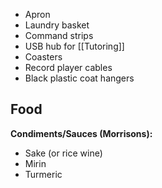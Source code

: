 - Apron
 - Laundry basket
 - Command strips
 - USB hub for [[Tutoring]]
 - Coasters
 - Record player cables
 - Black plastic coat hangers
## Food
**Condiments/Sauces (Morrisons):**
- Sake (or rice wine)
- Mirin
- Turmeric